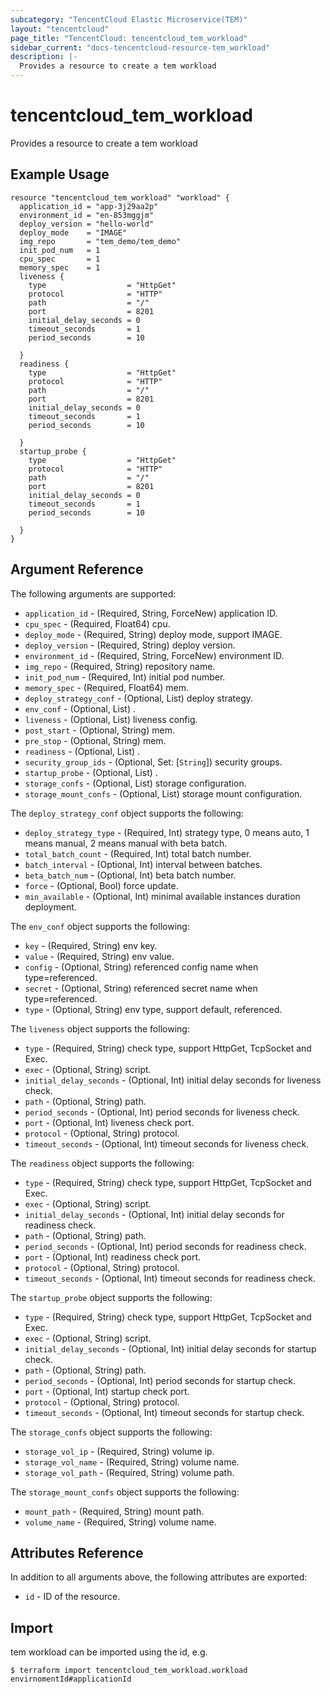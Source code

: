 ```yaml
---
subcategory: "TencentCloud Elastic Microservice(TEM)"
layout: "tencentcloud"
page_title: "TencentCloud: tencentcloud_tem_workload"
sidebar_current: "docs-tencentcloud-resource-tem_workload"
description: |-
  Provides a resource to create a tem workload
---
```


# tencentcloud_tem_workload

Provides a resource to create a tem workload

## Example Usage

```hcl
resource "tencentcloud_tem_workload" "workload" {
  application_id = "app-3j29aa2p"
  environment_id = "en-853mggjm"
  deploy_version = "hello-world"
  deploy_mode    = "IMAGE"
  img_repo       = "tem_demo/tem_demo"
  init_pod_num   = 1
  cpu_spec       = 1
  memory_spec    = 1
  liveness {
    type                  = "HttpGet"
    protocol              = "HTTP"
    path                  = "/"
    port                  = 8201
    initial_delay_seconds = 0
    timeout_seconds       = 1
    period_seconds        = 10

  }
  readiness {
    type                  = "HttpGet"
    protocol              = "HTTP"
    path                  = "/"
    port                  = 8201
    initial_delay_seconds = 0
    timeout_seconds       = 1
    period_seconds        = 10

  }
  startup_probe {
    type                  = "HttpGet"
    protocol              = "HTTP"
    path                  = "/"
    port                  = 8201
    initial_delay_seconds = 0
    timeout_seconds       = 1
    period_seconds        = 10

  }
}
```

## Argument Reference

The following arguments are supported:

* `application_id` - (Required, String, ForceNew) application ID.
* `cpu_spec` - (Required, Float64) cpu.
* `deploy_mode` - (Required, String) deploy mode, support IMAGE.
* `deploy_version` - (Required, String) deploy version.
* `environment_id` - (Required, String, ForceNew) environment ID.
* `img_repo` - (Required, String) repository name.
* `init_pod_num` - (Required, Int) initial pod number.
* `memory_spec` - (Required, Float64) mem.
* `deploy_strategy_conf` - (Optional, List) deploy strategy.
* `env_conf` - (Optional, List) .
* `liveness` - (Optional, List) liveness config.
* `post_start` - (Optional, String) mem.
* `pre_stop` - (Optional, String) mem.
* `readiness` - (Optional, List) .
* `security_group_ids` - (Optional, Set: [`String`]) security groups.
* `startup_probe` - (Optional, List) .
* `storage_confs` - (Optional, List) storage configuration.
* `storage_mount_confs` - (Optional, List) storage mount configuration.

The `deploy_strategy_conf` object supports the following:

* `deploy_strategy_type` - (Required, Int) strategy type, 0 means auto, 1 means manual, 2 means manual with beta batch.
* `total_batch_count` - (Required, Int) total batch number.
* `batch_interval` - (Optional, Int) interval between batches.
* `beta_batch_num` - (Optional, Int) beta batch number.
* `force` - (Optional, Bool) force update.
* `min_available` - (Optional, Int) minimal available instances duration deployment.

The `env_conf` object supports the following:

* `key` - (Required, String) env key.
* `value` - (Required, String) env value.
* `config` - (Optional, String) referenced config name when type=referenced.
* `secret` - (Optional, String) referenced secret name when type=referenced.
* `type` - (Optional, String) env type, support default, referenced.

The `liveness` object supports the following:

* `type` - (Required, String) check type, support HttpGet, TcpSocket and Exec.
* `exec` - (Optional, String) script.
* `initial_delay_seconds` - (Optional, Int) initial delay seconds for liveness check.
* `path` - (Optional, String) path.
* `period_seconds` - (Optional, Int) period seconds for liveness check.
* `port` - (Optional, Int) liveness check port.
* `protocol` - (Optional, String) protocol.
* `timeout_seconds` - (Optional, Int) timeout seconds for liveness check.

The `readiness` object supports the following:

* `type` - (Required, String) check type, support HttpGet, TcpSocket and Exec.
* `exec` - (Optional, String) script.
* `initial_delay_seconds` - (Optional, Int) initial delay seconds for readiness check.
* `path` - (Optional, String) path.
* `period_seconds` - (Optional, Int) period seconds for readiness check.
* `port` - (Optional, Int) readiness check port.
* `protocol` - (Optional, String) protocol.
* `timeout_seconds` - (Optional, Int) timeout seconds for readiness check.

The `startup_probe` object supports the following:

* `type` - (Required, String) check type, support HttpGet, TcpSocket and Exec.
* `exec` - (Optional, String) script.
* `initial_delay_seconds` - (Optional, Int) initial delay seconds for startup check.
* `path` - (Optional, String) path.
* `period_seconds` - (Optional, Int) period seconds for startup check.
* `port` - (Optional, Int) startup check port.
* `protocol` - (Optional, String) protocol.
* `timeout_seconds` - (Optional, Int) timeout seconds for startup check.

The `storage_confs` object supports the following:

* `storage_vol_ip` - (Required, String) volume ip.
* `storage_vol_name` - (Required, String) volume name.
* `storage_vol_path` - (Required, String) volume path.

The `storage_mount_confs` object supports the following:

* `mount_path` - (Required, String) mount path.
* `volume_name` - (Required, String) volume name.

## Attributes Reference

In addition to all arguments above, the following attributes are exported:

* `id` - ID of the resource.



## Import

tem workload can be imported using the id, e.g.
```
$ terraform import tencentcloud_tem_workload.workload envirnomentId#applicationId
```

